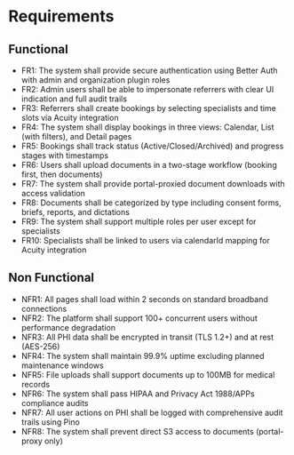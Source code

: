 # Requirements

## Functional
- FR1: The system shall provide secure authentication using Better Auth with admin and organization plugin roles
- FR2: Admin users shall be able to impersonate referrers with clear UI indication and full audit trails
- FR3: Referrers shall create bookings by selecting specialists and time slots via Acuity integration
- FR4: The system shall display bookings in three views: Calendar, List (with filters), and Detail pages
- FR5: Bookings shall track status (Active/Closed/Archived) and progress stages with timestamps
- FR6: Users shall upload documents in a two-stage workflow (booking first, then documents)
- FR7: The system shall provide portal-proxied document downloads with access validation
- FR8: Documents shall be categorized by type including consent forms, briefs, reports, and dictations
- FR9: The system shall support multiple roles per user except for specialists
- FR10: Specialists shall be linked to users via calendarId mapping for Acuity integration

## Non Functional
- NFR1: All pages shall load within 2 seconds on standard broadband connections
- NFR2: The platform shall support 100+ concurrent users without performance degradation
- NFR3: All PHI data shall be encrypted in transit (TLS 1.2+) and at rest (AES-256)
- NFR4: The system shall maintain 99.9% uptime excluding planned maintenance windows
- NFR5: File uploads shall support documents up to 100MB for medical records
- NFR6: The system shall pass HIPAA and Privacy Act 1988/APPs compliance audits
- NFR7: All user actions on PHI shall be logged with comprehensive audit trails using Pino
- NFR8: The system shall prevent direct S3 access to documents (portal-proxy only)
